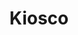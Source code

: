 ---
title: "Kiosco"
url: /ciudad-autonoma-de-buenos-aires/kiosco-avenida-belgrano/
shop: Lebensmittel
---